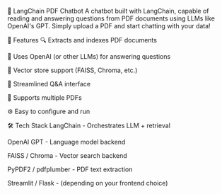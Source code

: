 📄 LangChain PDF Chatbot
A chatbot built with LangChain, capable of reading and answering questions from PDF documents using LLMs like OpenAI's GPT. Simply upload a PDF and start chatting with your data!

🚀 Features
🔍 Extracts and indexes PDF documents

🧠 Uses OpenAI (or other LLMs) for answering questions

🔗 Vector store support (FAISS, Chroma, etc.)

💬 Streamlined Q&A interface

📁 Supports multiple PDFs

⚙️ Easy to configure and run

🛠️ Tech Stack
LangChain - Orchestrates LLM + retrieval

OpenAI GPT - Language model backend

FAISS / Chroma - Vector search backend

PyPDF2 / pdfplumber - PDF text extraction

Streamlit / Flask - (depending on your frontend choice)
